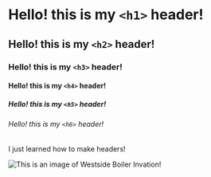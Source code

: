 # Hello! this is my `<h1>` header!
## Hello! this is my `<h2>` header!
### Hello! this is my `<h3>` header!
#### Hello! this is my `<h4>` header!
##### Hello! this is my `<h5>` header!
###### Hello! this is my `<h6>` header!

I just learned how to make headers!

![This is an image of Westside Boiler Invation!](https://encrypted-tbn0.gstatic.com/images?q=tbn:ANd9GcTl3rFvX53ZitX7T6gUGM4QtbaPdH-QyMLNbg&s)
